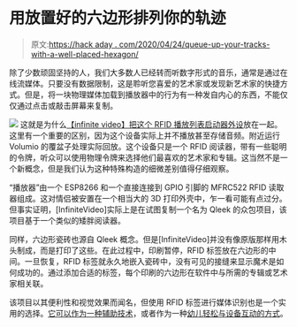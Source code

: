 # 用放置好的六边形排列你的轨迹

> 原文:[https://hack aday . com/2020/04/24/queue-up-your-tracks-with-a-well-placed-hexagon/](https://hackaday.com/2020/04/24/queue-up-your-tracks-with-a-well-placed-hexagon/)

除了少数顽固坚持的人，我们大多数人已经转而听数字形式的音乐，通常是通过在线流媒体。只要没有数据限制，这是聆听您喜爱的艺术家或发现新艺术家的快捷方式。但是，将一块物理媒体加载到播放器中的行为有一种发自内心的东西，不能仅仅通过点击或敲击屏幕来复制。

[![](../Images/9a0ef8205bec94638af42752b0841d2e.png)](https://hackaday.com/wp-content/uploads/2020/04/rfidhex_detail.jpg) 这就是为什么[【infinite video】把这个 RFID 播放列表启动器外设](https://imgur.com/a/aiS5xp7)放在一起。这里有一个重要的区别，因为这个设备实际上并不播放甚至存储音频。附近运行 Volumio 的覆盆子处理实际回放。这个设备只是一个 RFID 阅读器，带有一些聪明的令牌，听众可以使用物理令牌来选择他们最喜欢的艺术家和专辑。这当然不是一个新概念，但是我们认为这种特殊构造的细微差别值得仔细观察。

“播放器”由一个 ESP8266 和一个直接连接到 GPIO 引脚的 MFRC522 RFID 读取器组成。这对情侣被安置在一个相当大的 3D 打印外壳中，乍一看可能有点过分。但事实证明，[InfiniteVideo]实际上是在试图复制一个名为 Qleek 的众包项目，该项目基于一个类似的矮胖阅读器。

同样，六边形瓷砖也源自 Qleek 概念。但是[InfiniteVideo]并没有像原版那样用木头制成，而是打印了这些。在此过程中，印刷暂停，RFID 标签放在六边形的中间。一旦恢复，RFID 标签就永久地嵌入瓷砖中，没有可见的接缝来显示魔术是如何成功的。通过添加合适的标签，每个印刷的六边形在软件中与所需的专辑或艺术家相关联。

该项目以其便利性和视觉效果而闻名，但使用 RFID 标签进行媒体识别也是一个实用的选择。[它可以作为一种辅助技术](https://hackaday.com/2014/08/23/rfid-audio-book-reader-for-the-visually-impaired/)，或者作为一种[幼儿轻松与设备互动的方式](https://hackaday.com/2012/03/14/rfid-jukebox-for-the-kids/)。